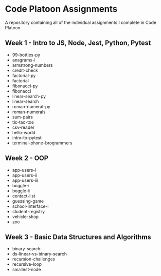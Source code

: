 # Code Platoon Assignments

A repository containing all of the individual assignments I complete in Code Platoon

## Week 1 - Intro to JS, Node, Jest, Python, Pytest

- 99-bottles-py
- anagrams-i
- armstrong-numbers
- credit-check
- factorial-py
- factorial
- fibonacci-py
- fibonacci
- linear-search-py
- linear-search
- roman-numeral-py
- roman-numerals
- sum-pairs
- tic-tac-toe
- csv-reader
- hello-world
- intro-to-pytest
- terminal-phone-brogrammers

## Week 2 - OOP
- app-users-i
- app-users-ii
- app-users-iii 
- boggle-i
- boggle-ii
- contact-list
- guessing-game
- school-interface-i
- student-registry
- vehicle-shop
- zoo

## Week 3 - Basic Data Structures and Algorithms
- binary-search
- ds-linear-vs-binary-search
- recursion-challenges
- recursive-loop
- smallest-node